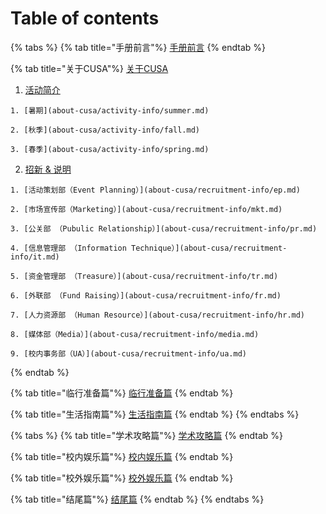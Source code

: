 # Table of contents

{% tabs %}
{% tab title="手册前言"%}
[手册前言](README.md)
{% endtab %}

{% tab title="关于CUSA"%}
[关于CUSA](about-cusa/README.md)
  1. [活动简介](about-cusa/activity-info/README.md)

    1. [暑期](about-cusa/activity-info/summer.md)

    2. [秋季](about-cusa/activity-info/fall.md)

    3. [春季](about-cusa/activity-info/spring.md)

  2. [招新 & 说明](about-cusa/recruitment-info/README.md)

    1. [活动策划部（Event Planning）](about-cusa/recruitment-info/ep.md)

    2. [市场宣传部（Marketing）](about-cusa/recruitment-info/mkt.md)

    3. [公关部 （Pubulic Relationship）](about-cusa/recruitment-info/pr.md)

    4. [信息管理部 （Information Technique）](about-cusa/recruitment-info/it.md)

    5. [资金管理部 （Treasure）](about-cusa/recruitment-info/tr.md)

    6. [外联部 （Fund Raising）](about-cusa/recruitment-info/fr.md)

    7. [人力资源部 （Human Resource）](about-cusa/recruitment-info/hr.md)

    8. [媒体部（Media）](about-cusa/recruitment-info/media.md)
    
    9. [校内事务部（UA）](about-cusa/recruitment-info/ua.md)
{% endtab %}

{% tab title="临行准备篇"%}
[临行准备篇](before-coming.md)
{% endtab %}

{% tab title="生活指南篇"%}
[生活指南篇](daily-guide.md)
{% endtab %}
{% endtabs %}

{% tabs %}
{% tab title="学术攻略篇"%}
[学术攻略篇](study-guide.md)
{% endtab %}

{% tab title="校内娱乐篇"%}
[校内娱乐篇](on-campus-guide.md)
{% endtab %}

{% tab title="校外娱乐篇"%}
[校外娱乐篇](off-campus-guide.md)
{% endtab %}

{% tab title="结尾篇"%}
[结尾篇](final.md)
{% endtab %}
{% endtabs %}
